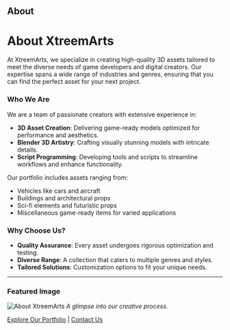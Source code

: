 ## About

# About XtreemArts

At XtreemArts, we specialize in creating high-quality 3D assets tailored to meet the diverse needs of game developers and digital creators. Our expertise spans a wide range of industries and genres, ensuring that you can find the perfect asset for your next project.

### Who We Are

We are a team of passionate creators with extensive experience in:
- **3D Asset Creation**: Delivering game-ready models optimized for performance and aesthetics.
- **Blender 3D Artistry**: Crafting visually stunning models with intricate details.
- **Script Programming**: Developing tools and scripts to streamline workflows and enhance functionality.

Our portfolio includes assets ranging from:
- Vehicles like cars and aircraft
- Buildings and architectural props
- Sci-fi elements and futuristic props
- Miscellaneous game-ready items for varied applications

### Why Choose Us?
- **Quality Assurance**: Every asset undergoes rigorous optimization and testing.
- **Diverse Range**: A collection that caters to multiple genres and styles.
- **Tailored Solutions**: Customization options to fit your unique needs.

---

### Featured Image
![About XtreemArts](image-placeholder.jpg)
_A glimpse into our creative process._

[Explore Our Portfolio](portfolio.md) | [Contact Us](contact.md)
